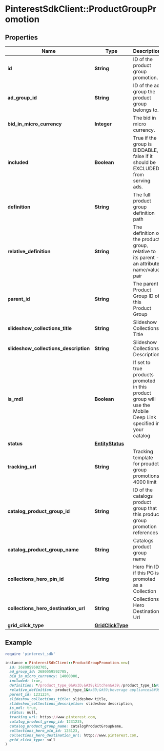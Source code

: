 # PinterestSdkClient::ProductGroupPromotion

## Properties

| Name | Type | Description | Notes |
| ---- | ---- | ----------- | ----- |
| **id** | **String** | ID of the product group promotion. | [optional] |
| **ad_group_id** | **String** | ID of the ad group the product group belongs to. | [optional] |
| **bid_in_micro_currency** | **Integer** | The bid in micro currency. | [optional] |
| **included** | **Boolean** | True if the group is BIDDABLE, false if it should be EXCLUDED from serving ads. | [optional] |
| **definition** | **String** | The full product group definition path | [optional] |
| **relative_definition** | **String** | The definition of the product group, relative to its parent - an attribute name/value pair | [optional] |
| **parent_id** | **String** | The parent Product Group ID of this Product Group | [optional] |
| **slideshow_collections_title** | **String** | Slideshow Collections Title | [optional] |
| **slideshow_collections_description** | **String** | Slideshow Collections Description | [optional] |
| **is_mdl** | **Boolean** | If set to true products promoted in this product group will use the Mobile Deep Link specified in your catalog | [optional] |
| **status** | [**EntityStatus**](EntityStatus.md) |  | [optional] |
| **tracking_url** | **String** | Tracking template for proudct group promotions. 4000 limit | [optional] |
| **catalog_product_group_id** | **String** | ID of the catalogs product group that this product group promotion references | [optional] |
| **catalog_product_group_name** | **String** | Catalogs product group name | [optional] |
| **collections_hero_pin_id** | **String** | Hero Pin ID if this PG is promoted as a Collection | [optional] |
| **collections_hero_destination_url** | **String** | Collections Hero Destination Url | [optional] |
| **grid_click_type** | [**GridClickType**](GridClickType.md) |  | [optional] |

## Example

```ruby
require 'pinterest_sdk'

instance = PinterestSdkClient::ProductGroupPromotion.new(
  id: 2680059592705,
  ad_group_id: 2680059592705,
  bid_in_micro_currency: 14000000,
  included: true,
  definition: */product_type_0&#x3D;&#39;kitchen&#39;/product_type_1&#x3D;&#39;beverage appliances&#39;,
  relative_definition: product_type_1&#x3D;&#39;beverage appliances&#39;,
  parent_id: 1231234,
  slideshow_collections_title: slideshow title,
  slideshow_collections_description: slideshow description,
  is_mdl: true,
  status: null,
  tracking_url: https://www.pinterest.com,
  catalog_product_group_id: 1231235,
  catalog_product_group_name: catalogProductGroupName,
  collections_hero_pin_id: 123123,
  collections_hero_destination_url: http://www.pinterest.com,
  grid_click_type: null
)
```

